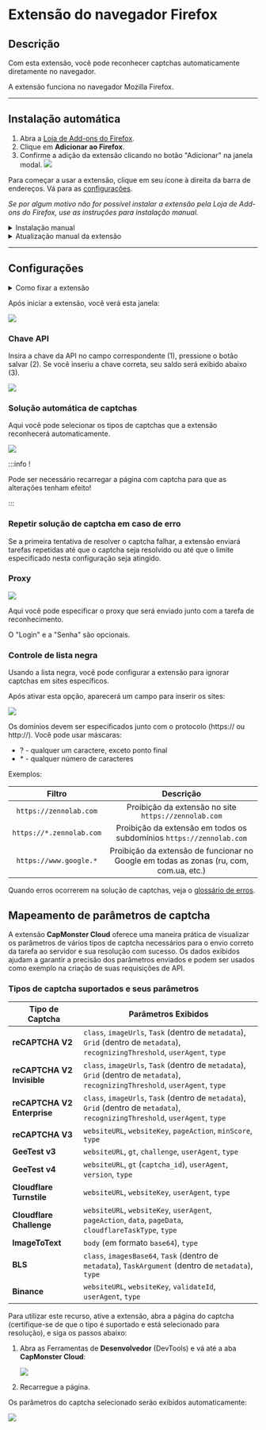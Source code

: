 ﻿---
sidebar_position: 1
sidebar_label: Firefox browser extension
---

# Extensão do navegador Firefox

## Descrição
Com esta extensão, você pode reconhecer captchas automaticamente diretamente no navegador.

A extensão funciona no navegador Mozilla Firefox.

-----
## Instalação automática
1. Abra a [Loja de Add-ons do Firefox](https://addons.mozilla.org/en-US/firefox/addon/capmonster-cloud/).
2. Clique em **Adicionar ao Firefox**.
3. Confirme a adição da extensão clicando no botão "Adicionar" na janela modal.
   ![](./images/extension-main-firefox/modal.png)

Para começar a usar a extensão, clique em seu ícone à direita da barra de endereços. Vá para as [configurações](extension-firefox.md#configurações).

*Se por algum motivo não for possível instalar a extensão pela Loja de Add-ons do Firefox, use as instruções para instalação manual.*

<details>
    <summary>Instalação manual</summary>

1. Baixe o [arquivo com a extensão](https://zenno.link/firefox-actual-build).

2. Abra o navegador Firefox e vá trabalhar com as extensões:
   ![](./images/extension-main-firefox/extension-menu.png)
   
3. Clique no botão de engrenagem e, na lista suspensa que se abre, selecione "Instalar add-on a partir do arquivo..."
   ![](./images/extension-main-firefox/extension-installation.png)
   
4. Selecione o arquivo baixado com a extensão.

5. Após baixar a extensão, vá para "Gerenciar suas Extensões" e clique na extensão instalada.
   ![](./images/extension-main-firefox/extension1.png)
   
6. Vá para a aba "Permissões" e certifique-se de que todas as permissões estão concedidas.
   ![](./images/extension-main-firefox/extension2.png)
</details>

<details>
    <summary>Atualização manual da extensão</summary>

Se você estiver instalando a extensão sobre a versão anterior, ao atualizar os arquivos originais da extensão, também precisará clicar no botão de atualização na página "Extensões" (como abrir esta página está descrito acima na seção "Instalação manual").
</details>

-----
## Configurações
<details>
    <summary>Como fixar a extensão</summary>

Por padrão, uma extensão recém-instalada é fixada automaticamente no painel do navegador. 
   ![](./images/extension-main-firefox/extension-panel.png)
</details>

Após iniciar a extensão, você verá esta janela:

![](./images/extension-main-firefox/ext.screen.enf.png)
### <a name="id-browserextension-apikey"></a>Chave API
Insira a chave da API no campo correspondente (1), pressione o botão salvar (2). Se você inseriu a chave correta, seu saldo será exibido abaixo (3).

![](./images/extension-main-firefox/api-key.png)
### <a name="id-browserextension-automaticcaptchasolving"></a>Solução automática de captchas
Aqui você pode selecionar os tipos de captchas que a extensão reconhecerá automaticamente.

![](./images/extension-main-firefox/extension.examplef.png)

:::info !

Pode ser necessário recarregar a página com captcha para que as alterações tenham efeito!

:::
### <a name="id-browserextension-repeatcaptchasolvingincaseofanerror"></a>Repetir solução de captcha em caso de erro
Se a primeira tentativa de resolver o captcha falhar, a extensão enviará tarefas repetidas até que o captcha seja resolvido ou até que o limite especificado nesta configuração seja atingido.
### <a name="id-browserextension-proxy"></a>Proxy
![](./images/extension-main-firefox/proxy.png) 

Aqui você pode especificar o proxy que será enviado junto com a tarefa de reconhecimento.

O "Login" e a "Senha" são opcionais.
### <a name="id-browserextension-blacklistcontrol"></a>Controle de lista negra
Usando a lista negra, você pode configurar a extensão para ignorar captchas em sites específicos.

Após ativar esta opção, aparecerá um campo para inserir os sites:

![](./images/extension-main-firefox/blacklist-control.png)

Os domínios devem ser especificados junto com o protocolo (https:// ou http://).
Você pode usar máscaras:

- ? - qualquer um caractere, exceto ponto final
- \* - qualquer número de caracteres

Exemplos:

|**Filtro**|**Descrição**|
| :-: | :-: |
|`https://zennolab.com`|Proibição da extensão no site `https://zennolab.com`|
|`https://*.zennolab.com`|Proibição da extensão em todos os subdomínios `https://zennolab.com`|
|`https://www.google.*`|Proibição da extensão de funcionar no Google em todas as zonas (ru, com, com.ua, etc.)|

Quando erros ocorrerem na solução de captchas, veja o [glossário de erros](/api/api-errors.md).

## Mapeamento de parâmetros de captcha

A extensão **CapMonster Cloud** oferece uma maneira prática de visualizar os parâmetros de vários tipos de captcha necessários para o envio correto da tarefa ao servidor e sua resolução com sucesso. Os dados exibidos ajudam a garantir a precisão dos parâmetros enviados e podem ser usados como exemplo na criação de suas requisições de API.

### Tipos de captcha suportados e seus parâmetros

| Tipo de Captcha             | Parâmetros Exibidos                                                                                                             |
| --------------------------- | ------------------------------------------------------------------------------------------------------------------------------- |
| **reCAPTCHA V2**            | `class`, `imageUrls`, `Task` (dentro de `metadata`), `Grid` (dentro de `metadata`), `recognizingThreshold`, `userAgent`, `type` |
| **reCAPTCHA V2 Invisible**  | `class`, `imageUrls`, `Task` (dentro de `metadata`), `Grid` (dentro de `metadata`), `recognizingThreshold`, `userAgent`, `type` |
| **reCAPTCHA V2 Enterprise** | `class`, `imageUrls`, `Task` (dentro de `metadata`), `Grid` (dentro de `metadata`), `recognizingThreshold`, `userAgent`, `type` |
| **reCAPTCHA V3**            | `websiteURL`, `websiteKey`, `pageAction`, `minScore`, `type`                                                                    |
| **GeeTest v3**              | `websiteURL`, `gt`, `challenge`, `userAgent`, `type`                                                                            |
| **GeeTest v4**              | `websiteURL`, `gt` (`captcha_id`), `userAgent`, `version`, `type`                                                               |
| **Cloudflare Turnstile**    | `websiteURL`, `websiteKey`, `userAgent`, `type`                                                                                 |
| **Cloudflare Challenge**    | `websiteURL`, `websiteKey`, `userAgent`, `pageAction`, `data`, `pageData`, `cloudflareTaskType`, `type`                         |
| **ImageToText**             | `body` (em formato `base64`), `type`                                                                                            |
| **BLS**                     | `class`, `imagesBase64`, `Task` (dentro de `metadata`), `TaskArgument` (dentro de `metadata`), `type`                           |
| **Binance**                 | `websiteURL`, `websiteKey`, `validateId`, `userAgent`, `type`                                                                   |

Para utilizar este recurso, ative a extensão, abra a página do captcha (certifique-se de que o tipo é suportado e está selecionado para resolução), e siga os passos abaixo:

1. Abra as Ferramentas de **Desenvolvedor** (DevTools) e vá até a aba **CapMonster Cloud**:  
   
   ![](./images/extension-main-firefox/params_extenstion2.png)

2. Recarregue a página.

Os parâmetros do captcha selecionado serão exibidos automaticamente:  

![](./images/extension-main-firefox/params_extenstion3.png)